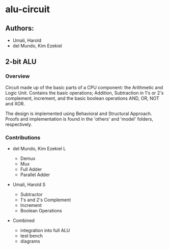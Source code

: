 # alu-circuit

## Authors:
* Umali, Harold
* del Mundo, Kim Ezekiel

## 2-bit ALU

### Overview

Circuit made up of the basic parts of a CPU component: the Arithmetic and Logic Unit. Contains the basic operations; Addition, Subtraction in 1's or 2's complement, increment, and the basic boolean operations AND, OR, NOT and XOR.

The design is implemented using Behavioral and Structural Approach. Proofs and implementation is found in the 'others' and 'model' folders, respectively.

### Contributions

* del Mundo, Kim Ezekiel L
  * Demux
  * Mux
  * Full Adder
  * Parallel Adder

* Umali, Harold S
  * Subtractor
  * 1's and 2's Complement
  * Increment
  * Boolean Operations

* Combined
  * integration into full ALU
  * test bench
  * diagrams
